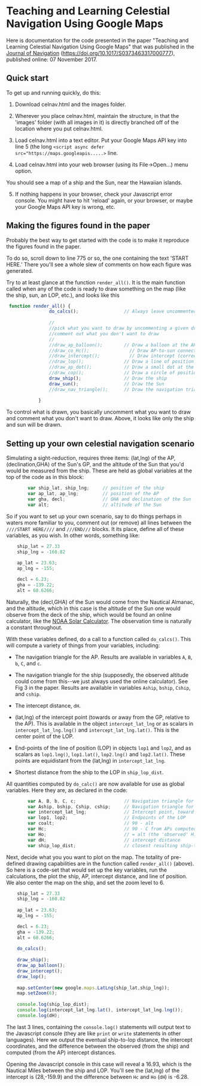 # Teaching and Learning Celestial Navigation Using Google Maps


Here is documentation for the code presented in the paper "Teaching and
Learning Celestial Navigation Using Google Maps" that was published in
the [Journal of Navigation](https://www.cambridge.org/core/journals/journal-of-navigation) (https://doi.org/10.1017/S0373463317000777), published
online: 07 November 2017.

## Quick start

To get up and running quickly, do this:

1. Download celnav.html and the images folder.

2. Wherever you place celnav.html, maintain the structure, in that the 'images' folder (with all images in it) is directly branched off of the location
where you put celnav.html.

3. Load celnav.html into a text editor.  Put your Google Maps API key into line 5 (the
long `<script async defer src="https://maps.googleapis.....>` line.

4. Load celnav.html into your web browser (using its File->Open...) menu option.

You should see a map of a ship and the Sun, near the Hawaiian islands.

5. If nothing happens in your browser, check your Javascript error console. You might have to hit 'reload' again, or your browser, or
maybe your Google Maps API key is wrong, etc.

## Making the figures found in the paper 

Probably the best way to get started with the code is to make it reproduce the figures found in the paper.

To do so, scroll down to line 775 or so, the one containing the text 'START HERE.' There you'll see a whole slew
of comments on how each figure was generated. 

Try to at least glance at the function ``render_all()``.  It is the main function called
when any of the code is ready to draw something on the map (like the ship, sun, an LOP, etc.),
and looks like this
```javascript
 function render_all() {
                do_calcs();                 // Always leave uncommented
                
                //
                //pick what you want to draw by uncommenting a given draw_... line
                //comment out what you don't want to draw
                //
                //draw_ap_balloon();        // Draw a balloon at the AP
                //draw_co_Hc();               // Draw AP-to-sun connectors 
                //draw_intercept();           // Draw intercept (corrections to calculated vs. observed delta H's)
                //draw_lop();               // Draw a line of position
                //draw_ap_dot();            // Draw a small dot at the AP
                //draw_cop();               // Draw a circle of position
                draw_ship();                // Draw the ship
                draw_sun();                 // Draw the Sun
                //draw_nav_triangle();      // Draw the navigation triangle (connecting the north pole, AP, and GP)
                
            }
```

To control what is drawn, you basically uncomment what you want to draw and comment what you don't want to draw. Above,
it looks like only the ship and sun will be drawn.

## Setting up your own celestial navigation scenario

Simulating a sight-reduction, requires three items: (lat,lng) of the AP, (declination,GHA) of the Sun's GP, and the altitude of the Sun that you'd would be
measured from the ship.  These are held as global variables at the top of the code as in this block:

```javascript
        var ship_lat, ship_lng;     // position of the ship
        var ap_lat, ap_lng;         // position of the AP
        var gha, decl;              // GHA and declination of the Sun
        var alt;                    // altitude of the Sun
```


So if you want to set up your own scenario, say to do things perhaps in waters more familiar to you, comment out (or remove) all lines between the ```////START HERE////``` and ```///END///``` blocks.  It its place, 
define all of these variables, as you wish. In other words, something like:

```javascript
    ship_lat = 27.33
    ship_lng = -160.82
                 
    ap_lat = 23.63;
    ap_lng = -155;

    decl = 6.23;
    gha = -139.22;
    alt = 60.6266;
```

Naturally, the (decl,GHA) of the Sun would come from the Nautical Almanac, and the altitude, which in this case is the altitude of the Sun one would observe from the
deck of the ship, which would be found an online calculator, like the [NOAA Solar Calculator](http://www.esrl.noaa.gov/gmd/grad/solcalc/). The observation
time is naturally a constant throughout.

With these variables defined, do a call to a function called ```do_calcs()```. This will compute a variety of things from your variables, including:

* The navigation triangle for the AP.  Results are available in variables ```A```, ```B```, ```b```, ```C```, and ```c```.

* The navigation triangle for the ship (supposedly, the observed altitude could come from this--we just always used the online calculator). See Fig 3 in the
paper. Results are available in variables ```Aship```, ```bship```, ```Cship```, and ```cship```.

* The intercept distance, ```dH```.

* (lat,lng) of the intercept point (towards or away from the GP, relative to the AP). This is available in the object ```intercept_lat_lng``` or as scalars
in ```intercept_lat_lng.lng()``` and ```intercept_lat_lng.lat()```. This is the center point of the LOP.

* End-points of the line of position (LOP) in objects ```lop1``` and ```lop2```, and as scalars as ```lop1.lng()```, ```lop1.lat()```, ```lop2.lng()``` and ```lop2.lat()```.
These points are equidistant from the (lat,lng) in ```intercept_lat_lng```.

* Shortest distance from the ship to the LOP in ```ship_lop_dist```.

All quantities computed by ```do_calc()``` are now available for use as global variables. Here they are, as declared in the code:

```javascript
        var A, B, b, C, c;                  // Navigation triangle for the AP
        var Aship, bship, Cship, cship;     // Navigation triangle for the ship
        var intercept_lat_lng;              // Intercept point, toward or away from the GP along the AP-GP connector
        var lop1, lop2;                     // Endpoints of the LOP
        var coalt;                          // 90 - alt
        var Hc;                             // 90 - C from APs computed navigation triangle  (the 'computed' H)
        var Ho;                             // = alt (the 'observed' H).
        var dH;                             // intercept distance
        var ship_lop_dist;                  // closest resulting ship-to-LOP distance.
```

Next, decide what you you want to plot on the map.  The totality of pre-defined drawing capabilities are in the function called ```render_all()``` (above). So
here is a code-set that would set up the key variables, run the calculations, the plot the ship, AP, intercept distance, and line of position.  We also
center the map on the ship, and set the zoom level to 6.  


```javascript
    ship_lat = 27.33
    ship_lng = -160.82
                 
    ap_lat = 23.63;
    ap_lng = -155;

    decl = 6.23;
    gha = -139.22;
    alt = 60.6266;
    
    do_calcs();
    
    draw_ship();
    draw_ap_balloon();
    draw_intercept(); 
    draw_lop();
    
    map.setCenter(new google.maps.LatLng(ship_lat,ship_lng));
    map.setZoom(6);
    
    console.log(ship_lop_dist);
    console.log(intercept_lat_lng.lat(), intercept_lat_lng.lng());
    console.log(dH);
```

The last 3 lines, containing the ```console.log()``` statements will
output text to the Javascript console (they are like ```print``` or
```write``` statements in other languages).  Here we output the eventual
ship-to-lop distance, the intercept coordinates, and the difference between
the observed (from the ship) and computed (from the AP) intercept distances.  

Opening the Javascript console in this case will reveal a 16.93, which is the Nautical Miles
between the ship and LOP. You'll see the (lat,lng) of the intercept is
(28,-159.9) and the difference between ```Hc``` and ```Ho``` (```dH```) is -6.28.


  



